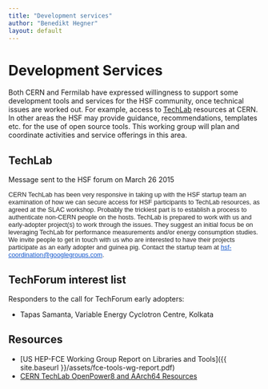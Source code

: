 ```yaml
---
title: "Development services"
author: "Benedikt Hegner"
layout: default
---
```


# Development Services

Both CERN and Fermilab have expressed willingness to support some development
tools and services for the HSF community, once technical issues are worked out.
For example, access to
[TechLab](https://twiki.cern.ch/twiki/bin/viewauth/IT/TechLab) resources at
CERN. In other areas the HSF may provide guidance, recommendations, templates
etc. for the use of open source tools. This working group will plan and
coordinate activities and service offerings in this area.

## TechLab

Message sent to the HSF forum on March 26 2015

<div class="rteindent1" style="color: rgb(34, 34, 34); font-family: arial, sans-serif; font-size: 12.8000001907349px; line-height: normal;">CERN TechLab has been very responsive in taking up with the HSF startup team an examination of how we can secure access for HSF participants to TechLab resources, as agreed at the SLAC workshop. Probably the trickiest part is to establish a process to authenticate non-CERN people on the hosts. TechLab is prepared to work with us and early-adopter project(s) to work through the issues. They suggest an initial focus be on leveraging TechLab for performance measurements and/or energy consumption studies. </div>

<div class="rteindent1" style="color: rgb(34, 34, 34); font-family: arial, sans-serif; font-size: 12.8000001907349px; line-height: normal;"> </div>

<div class="rteindent1" style="color: rgb(34, 34, 34); font-family: arial, sans-serif; font-size: 12.8000001907349px; line-height: normal;">We invite people to get in touch with us who are interested to have their projects participate as an early adopter and guinea pig. Contact the startup team at <a href="mailto:hsf-coordination@googlegroups.com" style="color: rgb(17, 85, 204);" target="_blank">hsf-coordination@googlegroups.com</a>. </div>

## TechForum interest list

Responders to the call for TechForum early adopters:

- Tapas Samanta, Variable Energy Cyclotron Centre, Kolkata

## Resources

- [US HEP-FCE Working Group Report on Libraries and
  Tools]({{ site.baseurl }}/assets/fce-tools-wg-report.pdf)
- [CERN TechLab OpenPower8 and AArch64 Resources](http://lvalsan.web.cern.ch/lvalsan/processor_benchmarking/presentation/)
